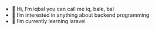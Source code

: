 - 👋 Hi, I’m iqbal you can call me iq, bale, bal
- 👀 I’m interested in anything about backend programming
- 🌱 I’m currently learning laravel

<!---
iqbalbaqii/iqbalbaqii is a ✨ special ✨ repository because its `README.md` (this file) appears on your GitHub profile.
You can click the Preview link to take a look at your changes.
--->
